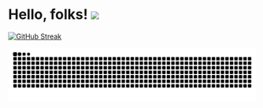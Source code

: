 # Hello, folks! <img src="https://raw.githubusercontent.com/MartinHeinz/MartinHeinz/master/wave.gif" width="30px">

[![GitHub Streak](https://github-readme-streak-stats.herokuapp.com?user=whatiskeptiname&theme=dark&hide_border=true&date_format=M%20j%5B%2C%20Y%5D)](https://git.io/streak-stats)

![snake gif](https://github.com/whatiskeptiname/whatiskeptiname/blob/output/github-contribution-grid-snake.svg)
